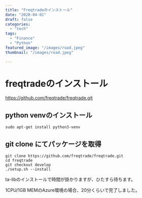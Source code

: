 ```yaml
---
title: "Freqtradeのインストール"
date: "2020-04-01"
draft: false
categories:
  - "tech"
tags:
  - "Finance"
  - "Python"
featured_image: "/images/road.jpeg"
thumbnail: "/images/road.jpeg"

---
```



# freqtradeのインストール

https://github.com/freqtrade/freqtrade.git

## python venvのインストール

```
sudo apt-get install python3-venv

```
## git clone にてパッケージを取得

```
git clone https://github.com/freqtrade/freqtrade.git
cd freqtrade
git checkout develop
./setup.sh --install

```

ta-libのインストールで時間が掛かりますが、ひたすら待ちます。

1CPU/1GB MEMのAzure環境の場合、20分くらいで完了しました。
